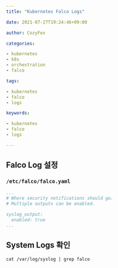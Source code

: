 ```yaml
---
title: "Kubernetes Falco Logs"

date: 2021-07-27T19:24:46+09:00

author: CozyFex

categories:

- kubernetes
- k8s
- orchestration
- falco

tags:

- kubernetes
- falco
- logs

keywords:

- kubernetes
- falco
- logs

---
```


## Falco Log 설정

### `/etc/falco/falco.yaml`

```yaml
...
# Where security notifications should go.
# Multiple outputs can be enabled.

syslog_output:
  enabled: true
...
```

## System Logs 확인

```shell
cat /var/log/syslog | grep falco
```

